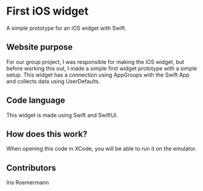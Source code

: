 # First iOS widget

A simple prototype for an iOS widget with Swift.

## Website purpose

For our group project, I was responsible for making the iOS widget, but before working this out, I made a simple first widget prototype with a simple setup. This widget has a connection using AppGroups with the Swift App and collects data using UserDefaults.

## Code language

This widget is made using Swift and SwiftUI.

## How does this work?

When opening this code in XCode, you will be able to run it on the emulator. 

## Contributors

Iris Roemermann
